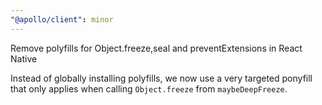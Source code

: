 ```yaml
---
"@apollo/client": minor
---
```


Remove polyfills for Object.freeze,seal and preventExtensions in React Native

Instead of globally installing polyfills, we now use a very targeted ponyfill that
only applies when calling `Object.freeze` from `maybeDeepFreeze`.
